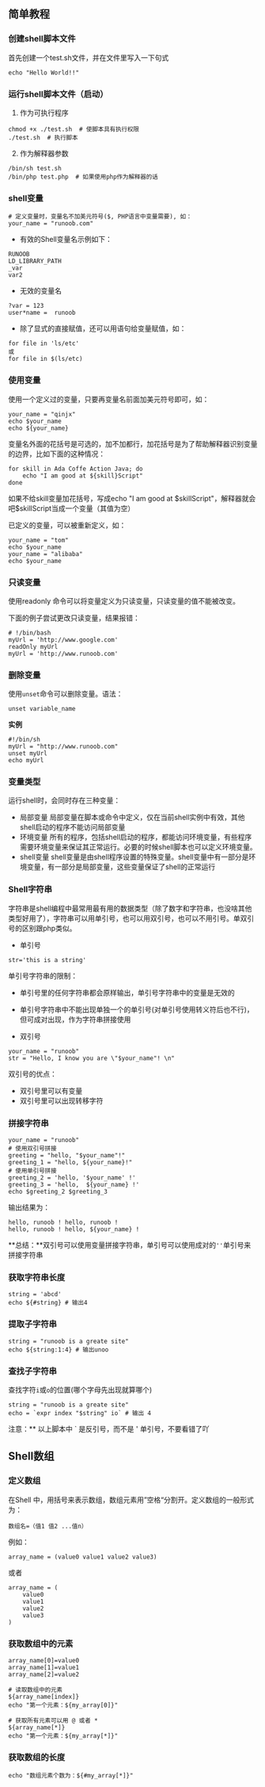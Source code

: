 ## 简单教程

### 创建shell脚本文件

首先创建一个test.sh文件，并在文件里写入一下句式

`echo "Hello World!!"`

### 运行shell脚本文件（启动）

1. 作为可执行程序

```shell
chmod +x ./test.sh  # 使脚本具有执行权限
./test.sh  # 执行脚本
```

2. 作为解释器参数

```shell
/bin/sh test.sh
/bin/php test.php  # 如果使用php作为解释器的话 
```

### shell变量

```shell
# 定义变量时，变量名不加美元符号($, PHP语言中变量需要), 如：
your_name = "runoob.com"
```

- 有效的Shell变量名示例如下：

```shell
RUNOOB
LD_LIBRARY_PATH
_var
var2
```

- 无效的变量名

```shell
?var = 123
user*name =  runoob
```

- 除了显式的直接赋值，还可以用语句给变量赋值，如：

```shell
for file in 'ls/etc'
或
for file in $(ls/etc)
```

### 使用变量

使用一个定义过的变量，只要再变量名前面加美元符号即可，如：

```shell
your_name = "qinjx"
echo $your_name
echo ${your_name}
```

变量名外面的花括号是可选的，加不加都行，加花括号是为了帮助解释器识别变量的边界，比如下面的这种情况：

```shell
for skill in Ada Coffe Action Java; do
	echo "I am good at ${skill}Script"
done
```

如果不给skill变量加花括号，写成echo "I am good at $skillScript"，解释器就会吧$skillScript当成一个变量（其值为空）

已定义的变量，可以被重新定义，如：

```shell
your_name = "tom"
echo $your_name
your_name = "alibaba"
echo $your_name
```

### 只读变量

使用readonly 命令可以将变量定义为只读变量，只读变量的值不能被改变。

下面的例子尝试更改只读变量，结果报错：

```shell
# !/bin/bash
myUrl = 'http://www.google.com'
readOnly myUrl
myUrl = 'http://www.runoob.com'
```

### 删除变量

使用`unset`命令可以删除变量。语法：

```shell
unset variable_name
```

**实例**

```shell
#!/bin/sh
myUrl = "http://www.runoob.com"
unset myUrl
echo myUrl
```

### 变量类型

运行shell时，会同时存在三种变量：

- 局部变量 局部变量在脚本或命令中定义，仅在当前shell实例中有效，其他shell启动的程序不能访问局部变量
- 环境变量 所有的程序，包括shell启动的程序，都能访问环境变量，有些程序需要环境变量来保证其正常运行。必要的时候shell脚本也可以定义环境变量。
- shell变量 shell变量是由shell程序设置的特殊变量。shell变量中有一部分是环境变量，有一部分是局部变量，这些变量保证了shell的正常运行

### Shell字符串

字符串是shell编程中最常用最有用的数据类型（除了数字和字符串，也没啥其他类型好用了），字符串可以用单引号，也可以用双引号，也可以不用引号。单双引号的区别跟php类似。

- 单引号

```shell
str='this is a string'
```

单引号字符串的限制：

- 单引号里的任何字符串都会原样输出，单引号字符串中的变量是无效的
- 单引号字符串中不能出现单独一个的单引号(对单引号使用转义符后也不行)，但可成对出现，作为字符串拼接使用

- 双引号

```shell
your_name = "runoob"
str = "Hello, I know you are \"$your_name"! \n"
```

双引号的优点：

- 双引号里可以有变量
- 双引号里可以出现转移字符

### 拼接字符串

```shell
your_name = "runoob"
# 使用双引号拼接
greeting = "hello, "$your_name"!"
greeting_1 = "hello, ${your_name}!"
# 使用单引号拼接
greeting_2 = 'hello, '$your_name' !'
greeting_3 = 'hello,  ${your_name} !'
echo $greeting_2 $greeting_3
```

输出结果为：

```
hello, runoob ! hello, runoob !
hello, runoob ! hello, ${your_name} !
```

**总结：**双引号可以使用变量拼接字符串，单引号可以使用成对的`''`单引号来拼接字符串

### 获取字符串长度

```shell
string = 'abcd'
echo ${#string} # 输出4
```

### 提取子字符串

```shell
string = "runoob is a greate site"
echo ${string:1:4} # 输出unoo
```

### 查找子字符串

查找字符`i`或`o`的位置(哪个字母先出现就算哪个)

```shell
string = "runoob is a greate site"
echo = `expr index "$string" io` # 输出 4
```

注意：** 以上脚本中 ` 是反引号，而不是 ' 单引号，不要看错了吖

## Shell数组

### 定义数组

在Shell 中，用括号来表示数组，数组元素用”空格“分割开。定义数组的一般形式为：

```shell
数组名=（值1 值2 ...值n）
```

例如：

```shell
array_name = (value0 value1 value2 value3)
```

或者

```shell
array_name = (
	value0
	value1
	value2
	value3
)
```

### 获取数组中的元素

```shell
array_name[0]=value0
array_name[1]=value1
array_name[2]=value2

# 读取数组中的元素
${array_name[index]}
echo "第一个元素：${my_array[0]}"

# 获取所有元素可以用 @ 或者 *
${array_name[*]}
echo "第一个元素：${my_array[*]}"
```

### 获取数组的长度

```shell
echo "数组元素个数为：${#my_array[*]}"
```

